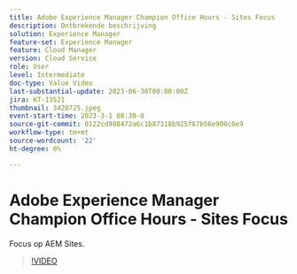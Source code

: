 ```yaml
---
title: Adobe Experience Manager Champion Office Hours - Sites Focus
description: Ontbrekende beschrijving
solution: Experience Manager
feature-set: Experience Manager
feature: Cloud Manager
version: Cloud Service
role: User
level: Intermediate
doc-type: Value Video
last-substantial-update: 2023-06-30T00:00:00Z
jira: KT-13521
thumbnail: 3420725.jpeg
event-start-time: 2023-3-1 08:30-8
source-git-commit: 0122cd988472a6c1b87318b925f87b56e908c6e9
workflow-type: tm+mt
source-wordcount: '22'
ht-degree: 0%

---
```



# Adobe Experience Manager Champion Office Hours - Sites Focus

Focus op AEM Sites.

>[!VIDEO](https://video.tv.adobe.com/v/3420725/?learn=on)

